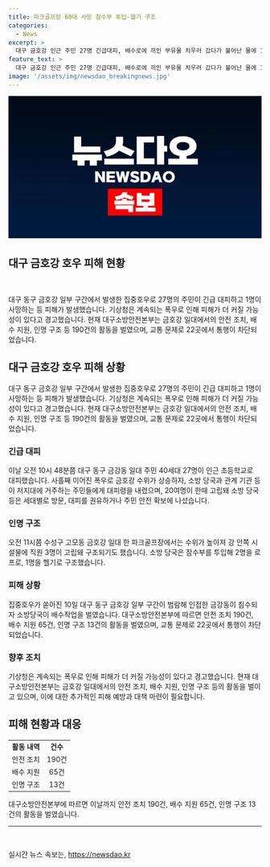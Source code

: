 ```yaml
---
title: 파크골프장 60대 사망 잠수부 투입·헬기 구조
categories:
  - News
excerpt: >
  대구 금호강 인근 주민 27명 긴급대피, 배수로에 끼인 부유물 치우러 갔다가 불어난 물에 1명 사망. 10일 대구 동구 금호강 일부 구간 범람. 대구소방안전본부에 따르면 지난 8일 오후 6시부터 10일 오후 4시까지 안전 조치 190건, 배수 지원 65건, 인명 구조 13건의 활동 진행. 오후 2시 기준 북구 노곡교, 조야교 등 도로와 교량 22곳 통행 차단.
feature_text: >
  대구 금호강 인근 주민 27명 긴급대피, 배수로에 끼인 부유물 치우러 갔다가 불어난 물에 1명 사망. 10일 대구 동구 금호강 일부 구간 범람. 대구소방안전본부에 따르면 지난 8일 오후 6시부터 10일 오후 4시까지 안전 조치 190건, 배수 지원 65건, 인명 구조 13건의 활동 진행. 오후 2시 기준 북구 노곡교, 조야교 등 도로와 교량 22곳 통행 차단.
image: '/assets/img/newsdao_breakingnews.jpg'
---
```


<p><img src="/assets/img/newsdao_breakingnews.jpg" alt="firstkoreanews 속보" /></p>

<h2>대구 금호강 호우 피해 현황</h2>

<p data-ke-size="size16">&nbsp;</p>

<p>대구 동구 금호강 일부 구간에서 발생한 집중호우로 27명의 주민이 긴급 대피하고 1명이 사망하는 등 피해가 발생했습니다. 기상청은 계속되는 폭우로 인해 피해가 더 커질 가능성이 있다고 경고했습니다. 현재 대구소방안전본부는 금호강 일대에서의 안전 조치, 배수 지원, 인명 구조 등 190건의 활동을 벌였으며, 교통 문제로 22곳에서 통행이 차단되었습니다.</p></p>

<h2 data-ke-size="size26">대구 금호강 호우 피해 상황</h2>

<p data-ke-size="size16">대구 동구 금호강 일부 구간에서 발생한 집중호우로 27명의 주민이 긴급 대피하고 1명이 사망하는 등 피해가 발생했습니다. 기상청은 계속되는 폭우로 인해 피해가 더 커질 가능성이 있다고 경고했습니다. 현재 대구소방안전본부는 금호강 일대에서의 안전 조치, 배수 지원, 인명 구조 등 190건의 활동을 벌였으며, 교통 문제로 22곳에서 통행이 차단되었습니다.</p>

<h3 data-ke-size="size24">긴급 대피</h3>

<p data-ke-size="size16">이날 오전 10시 48분쯤 대구 동구 금강동 일대 주민 40세대 27명이 인근 초등학교로 대피했습니다. 사흘째 이어진 폭우로 금호강 수위가 상승하자, 소방 당국과 관계 기관 등이 저지대에 거주하는 주민들에게 대피령을 내렸으며, 20여명이 한때 고립돼 소방 당국 등은 세대별로 방문, 대피를 권유하거나 주민 안전 확보에 나섰습니다.</p>

<h3 data-ke-size="size24">인명 구조</h3>

<p data-ke-size="size16">오전 11시쯤 수성구 고모동 금호강 일대 한 파크골프장에서는 수위가 높아져 강 안쪽 시설물에 직원 3명이 고립돼 구조되기도 했습니다. 소방 당국은 잠수부를 투입해 2명을 로프로, 1명을 헬기로 구조했습니다.</p>

<h3 data-ke-size="size24">피해 상황</h3>

<p data-ke-size="size16">집중호우가 쏟아진 10일 대구 동구 금호강 일부 구간이 범람해 인접한 금강동이 침수되자 소방당국이 배수작업을 벌였습니다. 대구소방안전본부에 따르면 안전 조치 190건, 배수 지원 65건, 인명 구조 13건의 활동을 벌였으며, 교통 문제로 22곳에서 통행이 차단되었습니다.</p>

<h3 data-ke-size="size24">향후 조치</h3>

<p data-ke-size="size16">기상청은 계속되는 폭우로 인해 피해가 더 커질 가능성이 있다고 경고했습니다. 현재 대구소방안전본부는 금호강 일대에서의 안전 조치, 배수 지원, 인명 구조 등의 활동을 벌이고 있으며, 이에 대한 추가적인 피해 예방과 대책 마련이 필요합니다.</p>

<h2 data-ke-size="size26">피해 현황과 대응</h2>

<table>
<tbody>
<tr>
<td style="text-align: center; height: 17px;"><b>활동 내역</b></td>
<td style="text-align: center; height: 17px;"><b>건수</b></td>
</tr>
<tr>
<td style="text-align: center; height: 17px;">안전 조치</td>
<td style="text-align: center; height: 17px;">190건</td>
</tr>
<tr>
<td style="text-align: center; height: 17px;">배수 지원</td>
<td style="text-align: center; height: 17px;">65건</td>
</tr>
<tr>
<td style="text-align: center; height: 17px;">인명 구조</td>
<td style="text-align: center; height: 17px;">13건</td>
</tr>
</tbody>
</table>

<p data-ke-size="size16">대구소방안전본부에 따르면 이날까지 안전 조치 190건, 배수 지원 65건, 인명 구조 13건의 활동을 벌였습니다.</p>

<hr>

<p data-ke-size="size16">&nbsp;</p>
실시간 뉴스 속보는, <a href="https://newsdao.kr" rel="dofollow">https://newsdao.kr</a>


